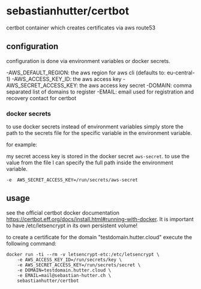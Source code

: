 # sebastianhutter/certbot

certbot container which creates certificates via aws route53

## configuration
configuration is done via environment variables or docker secrets.

-AWS_DEFAULT_REGION: the aws region for aws cli (defaults to: eu-central-1)
-AWS_ACCESS_KEY_ID: the aws access key
-AWS_SECRET_ACCESS_KEY: the aws access key secret
-DOMAIN: comma separated list of domains to register
-EMAIL: email used for registration and recovery contact for certbot

### docker secrets
to use docker secrets instead of environment variables simply store the path to the secrets file for the specific variable in the environment variable.

for example:

my secret access key is stored in the docker secret `aws-secret`. to use the value from the file I can specify the full path inside the environment variable.

```
-e  AWS_SECRET_ACCESS_KEY=/run/secrets/aws-secret
```

## usage
see the official certbot docker documentation https://certbot.eff.org/docs/install.html#running-with-docker.
It is important to have /etc/letsencrypt in its own persistent volume!

to create a certificate for the domain "testdomain.hutter.cloud" execute the following command:
```
docker run -ti --rm -v letsencrypt-etc:/etc/letsencrypt \
    -e AWS_ACCESS_KEY_ID=/run/secrets/key \
    -e AWS_SECRET_ACCESS_KEY=/run/secrets/secret \
    -e DOMAIN=testdomain.hutter.cloud \
    -e EMAIL=mail@sebastian-hutter.ch \
    sebastianhutter/certbot
```